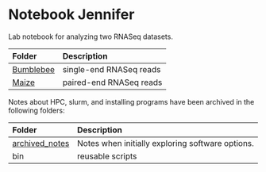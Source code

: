 # Notebook Jennifer

Lab notebook for analyzing two RNASeq datasets.

| Folder | Description |
|:--|:--|
|[Bumblebee](Bumblebee/README.md) | single-end RNASeq reads |
|[Maize](Maize/README.md) | paired-end RNASeq reads |

Notes about HPC, slurm, and installing programs have been archived in the following folders:

| Folder | Description |
|:--|:--|
| [archived_notes](archived_notes/README.md) | Notes when initially exploring software options.
| bin | reusable scripts |
